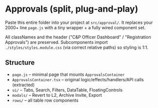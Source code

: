 # Approvals (split, plug‑and‑play)

Paste this entire folder into your project at `src/approval/`.
It replaces your 2000+ line `page.js` with a tiny wrapper + a fully wired component set.

All classNames and the header ("C&P Officer Dashboard" / "Registration Approvals") are preserved.
Subcomponents import `./styles/styles.module.css` (via correct relative paths) so styling is 1:1.

## Structure
- `page.js` – minimal page that mounts `ApprovalsContainer`
- `ApprovalsContainer.tsx` – original logic/effects/handlers/API calls (extracted)
- `ui/` – Tabs, Search, Filters, DataTable, FloatingControls
- `modals/` – Revert to L2, Archive Invite, Export
- `rows/` – all table row components
